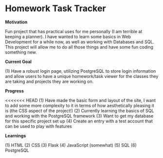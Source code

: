 # Homework Task Tracker
**Motivation**

Fun project that has practical uses for me personally (I am terrible at keeping a planner). I have wanted to learn some basics
in Web Development for a while now, as well as working with Databases and SQL. This project will allow me to do all those 
things and have some fun coding something new. 

**Current Goal**

(1) Have a robust login page, utilizing PostgreSQL to store login information and allow users to have a unique homework/task
viewer for the classes they are taking and projects they are working on. 

**Progress**

<<<<<<< HEAD
(1) Have made the basic form and layout of the site, I want to add some more complexity to it in terms of how aesthetically
pleasing it is (the CSS aspect of the project!)
(2) Currently learning the basics of SQL and working with the PostgreSQL framework
(3) Want to get my database for this specific project set up
(4) Create an entry with a test account that can be used to play with features

**Learnings**

(1) HTML
(2) CSS
(3) Flask
(4) JavaScript (somewhat)
(5) SQL
(6) PostgreSQL